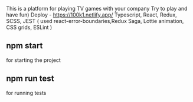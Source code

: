 This is a platform for playing TV games with your company
Try to play and have fun)
Deploy - https://100k1.netlify.app/
Typescript, React, Redux, SCSS, JEST ( used react-error-boundaries,Redux Saga, Lottie animation, CSS grids, ESLint )

## npm start 
for starting the project


## npm run test 
for running tests
